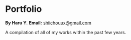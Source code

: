 # Portfolio
**By Haru Y.**
**Email:** shiichouux@gmail.com

A compilation of all of my works within the past few years.
